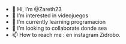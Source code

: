 - 👋 Hi, I’m @Zareth23
- 👀 I’m interested in videojuegos
- 🌱 I’m currently learning programacion
- 💞️ I’m looking to collaborate donde sea
- 📫 How to reach me : en instagram Zidrobo.

<!---
Zareth23/Zareth23 is a ✨ special ✨ repository because its `README.md` (this file) appears on your GitHub profile.
You can click the Preview link to take a look at your changes.
--->
